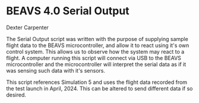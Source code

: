 # BEAVS 4.0 Serial Output

Dexter Carpenter

The Serial Output script was written with the purpose of supplying sample flight data to the BEAVS microcontroller, and allow it to react using it's own control system. This allows us to observe how the system may react to a flight. A computer running this script will connect via USB to the BEAVS microcontroller and the microcontroller will interpret the serial data as if it was sensing such data with it's sensors.

This script references Simulation 5 and uses the flight data recorded from the test launch in April, 2024. This can be altered to send different data if so desired.

